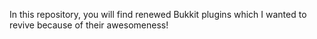 In this repository, you will find renewed Bukkit plugins which I wanted to revive because of their awesomeness!